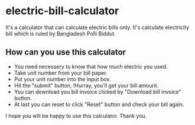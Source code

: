 # electric-bill-calculator
It's a calculator that can calculate electric bills only. It's calculate electricity bill which is ruled by Bangladesh Polli Biddut. 

## How can you use this calculator
* You need necessery to know that how much electric you used.
* Take unit number from your bill paper.
* Put your unit number into the input box.
* Hit the "submit" button, !Hurray, you'll get your bill amount.
* You can download you bill invoice clicked by "Download bill invoice" button.
* At last you can reset to click "Reset" button and check your bill again.

I hope you will be happy to use this calculator. Thank you.
